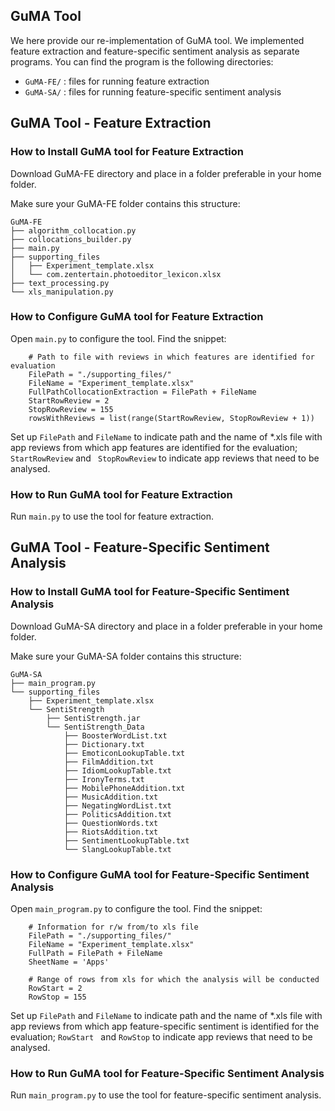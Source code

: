 ## GuMA Tool
We here provide our re-implementation of GuMA tool. We implemented feature extraction and feature-specific sentiment analysis as separate programs. You can find the program is the following directories:

- ``` GuMA-FE/ ``` : files for running feature extraction
- ``` GuMA-SA/ ``` : files for running feature-specific sentiment analysis


## GuMA Tool - Feature Extraction

### How to Install GuMA tool for Feature Extraction
Download GuMA-FE directory and place in a folder preferable in your home folder.

Make sure your GuMA-FE folder contains this structure:
```
GuMA-FE
├── algorithm_collocation.py
├── collocations_builder.py
├── main.py
├── supporting_files
│   ├── Experiment_template.xlsx
│   └── com.zentertain.photoeditor_lexicon.xlsx
├── text_processing.py
└── xls_manipulation.py
```

### How to Configure GuMA tool for Feature Extraction
Open ```main.py``` to configure the tool. Find the snippet:

```
    # Path to file with reviews in which features are identified for evaluation
    FilePath = "./supporting_files/"
    FileName = "Experiment_template.xlsx"
    FullPathCollocationExtraction = FilePath + FileName
    StartRowReview = 2
    StopRowReview = 155
    rowsWithReviews = list(range(StartRowReview, StopRowReview + 1))
```
Set up ```FilePath``` and  ```FileName``` to indicate path and the name of *.xls file with app reviews from which app features are identified for the evaluation; ```StartRowReview``` and ``` StopRowReview``` to indicate app reviews that need to be analysed.

### How to Run GuMA tool for Feature Extraction
Run ```main.py``` to use the tool for feature extraction.


## GuMA Tool - Feature-Specific Sentiment Analysis

### How to Install GuMA tool for Feature-Specific Sentiment Analysis
Download GuMA-SA directory and place in a folder preferable in your home folder.

Make sure your GuMA-SA folder contains this structure:
```
GuMA-SA
├── main_program.py
└── supporting_files
    ├── Experiment_template.xlsx
    └── SentiStrength
        ├── SentiStrength.jar
        └── SentiStrength_Data
            ├── BoosterWordList.txt
            ├── Dictionary.txt
            ├── EmoticonLookupTable.txt
            ├── FilmAddition.txt
            ├── IdiomLookupTable.txt
            ├── IronyTerms.txt
            ├── MobilePhoneAddition.txt
            ├── MusicAddition.txt
            ├── NegatingWordList.txt
            ├── PoliticsAddition.txt
            ├── QuestionWords.txt
            ├── RiotsAddition.txt
            ├── SentimentLookupTable.txt
            └── SlangLookupTable.txt

```

### How to Configure GuMA tool for Feature-Specific Sentiment Analysis
Open ```main_program.py``` to configure the tool. Find the snippet:

```
    # Information for r/w from/to xls file
    FilePath = "./supporting_files/"
    FileName = "Experiment_template.xlsx"
    FullPath = FilePath + FileName
    SheetName = 'Apps'

    # Range of rows from xls for which the analysis will be conducted
    RowStart = 2
    RowStop = 155

```
Set up ```FilePath``` and  ```FileName``` to indicate path and the name of *.xls file with app reviews from which app feature-specific sentiment is identified for the evaluation; ```RowStart ``` and ``` RowStop ``` to indicate app reviews that need to be analysed.

### How to Run GuMA tool for Feature-Specific Sentiment Analysis
Run ```main_program.py``` to use the tool for feature-specific sentiment analysis.
